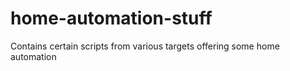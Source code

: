 # home-automation-stuff
Contains certain scripts from various targets offering some home automation
